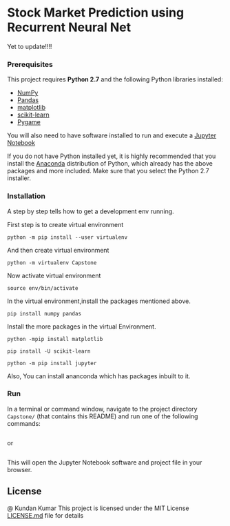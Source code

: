 # Stock Market Prediction using Recurrent Neural Net

Yet to update!!!! 
### Prerequisites

This project requires **Python 2.7** and the following Python libraries installed:

- [NumPy](http://www.numpy.org/)
- [Pandas](http://pandas.pydata.org/)
- [matplotlib](http://matplotlib.org/)
- [scikit-learn](http://scikit-learn.org/stable/)
- [Pygame](https://www.pygame.org/wiki/GettingStarted/)

You will also need to have software installed to run and execute a [Jupyter Notebook](http://ipython.org/notebook.html)

If you do not have Python installed yet, it is highly recommended that you install the [Anaconda](http://continuum.io/downloads) distribution of Python, which already has the above packages and more included. Make sure that you select the Python 2.7 installer.

### Installation

A step by step tells how to get a development env running.

First step is to create virtual environment

```
python -m pip install --user virtualenv
```

And then create virtual environment

```
python -m virtualenv Capstone
```
Now activate virtual environment

```
source env/bin/activate
```
In the virtual environment,install the packages mentioned above.

```
pip install numpy pandas 
```
Install the more packages in the virtual Environment.

```
python -mpip install matplotlib
```
```
pip install -U scikit-learn
```
```
python -m pip install jupyter
```
Also, You can install ananconda which has packages inbuilt to it.

### Run

In a terminal or command window, navigate to the  project directory `Capstone/` (that contains this README) and run one of the following commands:

```bash

```  
or
```bash

```

This will open the Jupyter Notebook software and project file in your browser.

## License
@ Kundan Kumar
This project is licensed under the MIT License [LICENSE.md](https://github.com/kundan7kumar/Machine_Learning/blob/master/Capstone-Project/LICENSE.md) file for details



